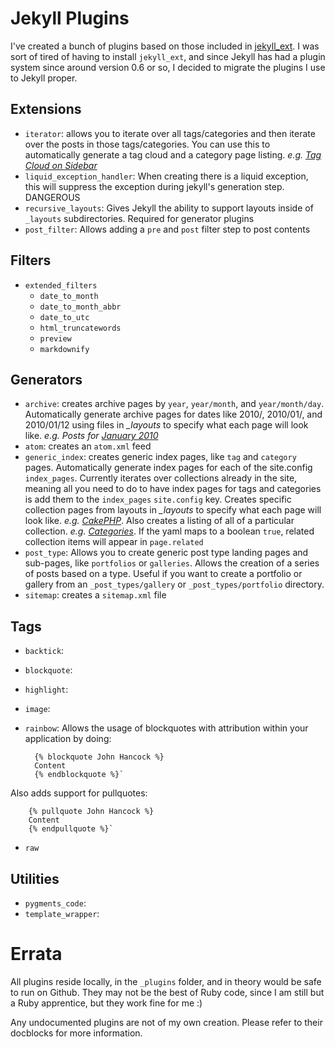 # Jekyll Plugins

I've created a bunch of plugins based on those included in [jekyll_ext](https://github.com/rfelix/jekyll_ext). I was sort of tired of having to install `jekyll_ext`, and since Jekyll has had a plugin system since around version 0.6 or so, I decided to migrate the plugins I use to Jekyll proper.

## Extensions

- `iterator`: allows you to iterate over all tags/categories and then iterate over the posts in those tags/categories. You can use this to automatically generate a tag cloud and a category page listing. <em>e.g. [Tag Cloud on Sidebar](http://josediazgonzalez.com/categories/cakephp)</em>
- `liquid_exception_handler`: When creating there is a liquid exception, this will suppress the exception during jekyll's generation step. DANGEROUS
- `recursive_layouts`: Gives Jekyll the ability to support layouts inside of `_layouts` subdirectories. Required for generator plugins
- `post_filter`: Allows adding a `pre` and `post` filter step to post contents

## Filters

- `extended_filters`
  - `date_to_month`
  - `date_to_month_abbr`
  - `date_to_utc`
  - `html_truncatewords`
  - `preview`
  - `markdownify`

## Generators

- `archive`: creates archive pages by `year`, `year/month`, and `year/month/day`. Automatically generate archive pages for dates like 2010/, 2010/01/, and 2010/01/12 using files in <em>_layouts</em> to specify what each page will look like. <em>e.g. Posts for [January 2010](http://josediazgonzalez.com/2010/01)</em>
- `atom`: creates an `atom.xml` feed
- `generic_index`: creates generic index pages, like `tag` and `category` pages. Automatically generate index pages for each of the site.config `index_pages`. Currently iterates over collections already in the site, meaning all you need to do to have index pages for tags and categories is add them to the `index_pages` `site.config` key. Creates specific collection pages from layouts in <em>_layouts</em> to specify what each page will look like. <em>e.g. [CakePHP](http://josediazgonzalez.com/categories/cakephp)</em>. Also creates a listing of all of a particular collection. <em>e.g. [Categories](http://josediazgonzalez.com/categories)</em>. If the yaml maps to a boolean `true`, related collection items will appear in `page.related`
- `post_type`: Allows you to create generic post type landing pages and sub-pages, like `portfolios` or `galleries`. Allows the creation of a series of posts based on a type. Useful if you want to create a portfolio or gallery from an `_post_types/gallery` or `_post_types/portfolio` directory.
- `sitemap`: creates a `sitemap.xml` file

## Tags

- `backtick`:
- `blockquote`:
- `highlight`:
- `image`:
- `rainbow`: Allows the usage of blockquotes with attribution within your application by doing:

        {% blockquote John Hancock %}
        Content
        {% endblockquote %}`
Also adds support for pullquotes:

        {% pullquote John Hancock %}
        Content
        {% endpullquote %}`

- `raw`

## Utilities

- `pygments_code`:
- `template_wrapper`:

# Errata

All plugins reside locally, in the `_plugins` folder, and in theory would be safe to run on Github. They may not be the best of Ruby code, since I am still but a Ruby apprentice, but they work fine for me :)

Any undocumented plugins are not of my own creation. Please refer to their docblocks for more information.
